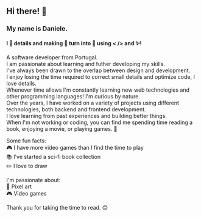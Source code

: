 <!---
danielepsvc/danielepsvc is a ✨ special ✨ repository because its `README.md` (this file) appears on your GitHub profile.
You can click the Preview link to take a look at your changes.
--->

## Hi there! 👋
### My name is Daniele.
#### I 💖 details and making 🐛 turn into 🦋 using &lt; &sol;&gt; and ✨!

A software developer from Portugal.<br>
I am passionate about learning and futher developing my skills.<br>
I've always been drawn to the overlap between design and development.<br>
I enjoy losing the time required to correct small details and optimize
code, I love details.<br>
Whenever time allows I'm constantly learning new web technologies and
other programming languages! I'm curious by nature.<br>
Over the years, I have worked on a variety of projects using different
technologies, both backend and frontend  development.<br>
I love learning from past experiences and building better things.<br>
When I'm not working or coding, you can find me spending time reading a
book, enjoying a movie, or playing games. 🌛<br>

Some fun facts: <br>
🎮 I have more video games than I find the time to play<br>
📚 I've started a sci-fi book collection<br>
✏️ I love to draw<br>

I'm passionate about:<br>
👾 Pixel art<br>
🎮 Video games<br>

Thank you for taking the time to read. 😊

<!---
<a href="https://ko-fi.com/danielepsvc"> <img align="left" src="https://storage.ko-fi.com/cdn/brandasset/kofi_bg_tag_dark.png" width="210" /></a></p><br><br>
--->
